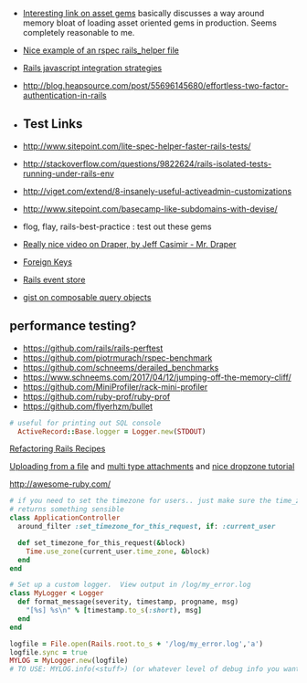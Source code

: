 * [Interesting link on asset gems](https://github.com/rails/rails/commit/49c4af43ec5819d8f5c1a91f9b84296c927ce6e7) basically discusses a way around memory bloat of loading asset oriented gems in production.  Seems completely reasonable to me.
* [Nice example of an rspec rails_helper file](http://blog.thefrontiergroup.com.au/2016/02/clean-rails_helper-file)
* [Rails javascript integration strategies](https://github.com/chrisvfritz/rails-javascript-integrations)
* http://blog.heapsource.com/post/55696145680/effortless-two-factor-authentication-in-rails

* ## Test Links
* http://www.sitepoint.com/lite-spec-helper-faster-rails-tests/
* http://stackoverflow.com/questions/9822624/rails-isolated-tests-running-under-rails-env
* http://viget.com/extend/8-insanely-useful-activeadmin-customizations
* http://www.sitepoint.com/basecamp-like-subdomains-with-devise/
* flog, flay, rails-best-practice : test out these gems
* [Really nice video on Draper, by Jeff Casimir - Mr. Draper](https://www.youtube.com/watch?v=VC5z8nadnQE)
* [Foreign Keys](http://robots.thoughtbot.com/referential-integrity-with-foreign-keys)
* [Rails event store](http://us5.campaign-archive2.com/?u=1bb42b52984bfa86e2ce35215&id=c22d38ebe1&e=83934cf279)
* [gist on composable query objects](https://paste.ofcode.org/758SJedzuvdU6yYQmWFAQv)

## performance testing?
* https://github.com/rails/rails-perftest
* https://github.com/piotrmurach/rspec-benchmark
* https://github.com/schneems/derailed_benchmarks
* https://www.schneems.com/2017/04/12/jumping-off-the-memory-cliff/
* https://github.com/MiniProfiler/rack-mini-profiler
* https://github.com/ruby-prof/ruby-prof
* https://github.com/flyerhzm/bullet

```ruby
# useful for printing out SQL console
  ActiveRecord::Base.logger = Logger.new(STDOUT)
```

[Refactoring Rails Recipes](http://rails-refactoring.com/recipes/)

[Uploading from a file](http://stackoverflow.com/questions/2515931/how-can-i-download-a-file-from-a-url-and-save-it-in-rails) and [multi type attachments](http://stackoverflow.com/questions/2919811/styles-in-paperclip-only-if-its-an-image-rails) and [nice dropzone tutorial](http://josephndungu.com/tutorials/ajax-file-upload-with-dropezonejs-and-paperclip-rails)


http://awesome-ruby.com/

```ruby
# if you need to set the timezone for users.. just make sure the time_zone
# returns something sensible
class ApplicationController
  around_filter :set_timezone_for_this_request, if: :current_user

  def set_timezone_for_this_request(&block)
    Time.use_zone(current_user.time_zone, &block)
  end
end
```

```ruby
# Set up a custom logger.  View output in /log/my_error.log
class MyLogger < Logger
  def format_message(severity, timestamp, progname, msg)
    "[%s] %s\n" % [timestamp.to_s(:short), msg]
  end
end

logfile = File.open(Rails.root.to_s + '/log/my_error.log','a')
logfile.sync = true
MYLOG = MyLogger.new(logfile)
# TO USE: MYLOG.info(<stuff>) (or whatever level of debug info you want to use)
```
